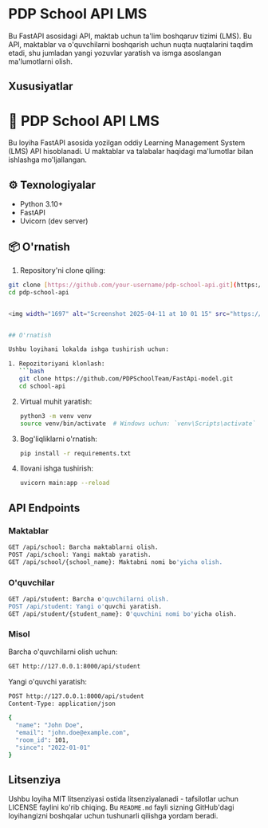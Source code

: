 # PDP School API LMS

Bu FastAPI asosidagi API, maktab uchun ta'lim boshqaruv tizimi (LMS). Bu API, maktablar va o'quvchilarni boshqarish uchun nuqta nuqtalarini taqdim etadi, shu jumladan yangi yozuvlar yaratish va ismga asoslangan ma'lumotlarni olish.

## Xususiyatlar

# 🏫 PDP School API LMS

Bu loyiha FastAPI asosida yozilgan oddiy Learning Management System (LMS) API hisoblanadi. U maktablar va talabalar haqidagi ma'lumotlar bilan ishlashga mo'ljallangan.

## ⚙️ Texnologiyalar

- Python 3.10+
- FastAPI
- Uvicorn (dev server)

## 📦 O'rnatish

1. Repository'ni clone qiling:

```bash
git clone [https://github.com/your-username/pdp-school-api.git](https://github.com/abdusamadovv28/dae.git)
cd pdp-school-api


<img width="1697" alt="Screenshot 2025-04-11 at 10 01 15" src="https://github.com/user-attachments/assets/348a7991-4273-4f71-888d-fe1604c7fec4" />


## O'rnatish

Ushbu loyihani lokalda ishga tushirish uchun:

1. Repozitoriyani klonlash:
   ```bash
   git clone https://github.com/PDPSchoolTeam/FastApi-model.git
   cd school-api
   ```
2. Virtual muhit yaratish:
   ```bash
   python3 -m venv venv
   source venv/bin/activate  # Windows uchun: `venv\Scripts\activate`
   ```
3. Bog'liqliklarni o'rnatish:
   ```bash
   pip install -r requirements.txt
   ```
4. Ilovani ishga tushirish:
   ```bash
   uvicorn main:app --reload
   ```
## API Endpoints

### Maktablar
   ```bash
   GET /api/school: Barcha maktablarni olish.
   POST /api/school: Yangi maktab yaratish.
   GET /api/school/{school_name}: Maktabni nomi bo'yicha olish.
   ```
### O'quvchilar
   ```bash
   GET /api/student: Barcha o'quvchilarni olish.
   POST /api/student: Yangi o'quvchi yaratish.
   GET /api/student/{student_name}: O'quvchini nomi bo'yicha olish.
   ```
### Misol

Barcha o'quvchilarni olish uchun:
   ```bash
   GET http://127.0.0.1:8000/api/student
   ```
   Yangi o'quvchi yaratish:
   ```bash
   POST http://127.0.0.1:8000/api/student
   Content-Type: application/json

   {
     "name": "John Doe",
     "email": "john.doe@example.com",
     "room_id": 101,
     "since": "2022-01-01"
   }
   ```
## Litsenziya

Ushbu loyiha MIT litsenziyasi ostida litsenziyalanadi - tafsilotlar uchun LICENSE faylini ko'rib chiqing.
Bu `README.md` fayli sizning GitHub'dagi loyihangizni boshqalar uchun tushunarli qilishga yordam beradi.
